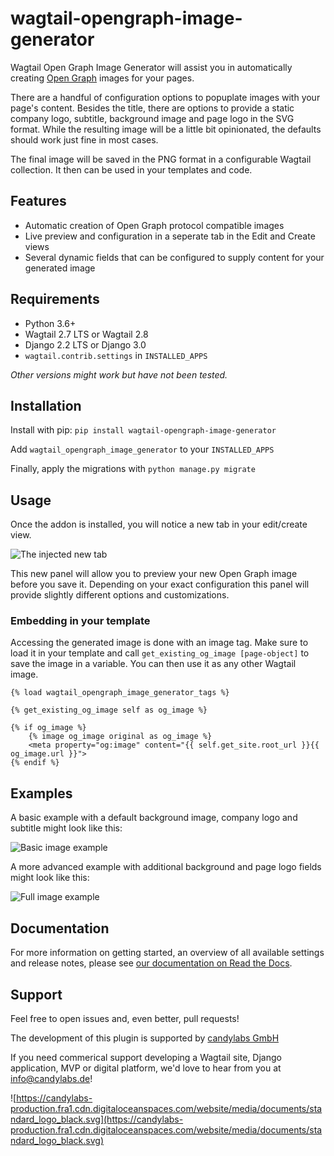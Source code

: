 # wagtail-opengraph-image-generator

Wagtail Open Graph Image Generator will assist you in automatically creating [Open Graph](https://ogp.me/) images for your pages.

There are a handful of configuration options to popuplate images with your page's content.
Besides the title, there are options to provide a static company logo, subtitle, background image and page logo in the SVG format. While the resulting image will be a little bit opinionated, the defaults should work just fine in most cases.

The final image will be saved in the PNG format in a configurable Wagtail collection. It then can be used in your templates and code.

## Features

* Automatic creation of Open Graph protocol compatible images
* Live preview and configuration in a seperate tab in the Edit and Create views
* Several dynamic fields that can be configured to supply content for your generated image

## Requirements

* Python 3.6+
* Wagtail 2.7 LTS or Wagtail 2.8
* Django 2.2 LTS or Django 3.0
* `wagtail.contrib.settings` in `INSTALLED_APPS`

_Other versions might work but have not been tested._

## Installation

Install with pip:
`pip install wagtail-opengraph-image-generator`

Add `wagtail_opengraph_image_generator` to your `INSTALLED_APPS`

Finally, apply the migrations with `python manage.py migrate`

## Usage

Once the addon is installed, you will notice a new tab in your edit/create view.

![The injected new tab](https://raw.githubusercontent.com/candylabshq/wagtail-opengraph-image-generator/master/docs/images/edit_view.png)

This new panel will allow you to preview your new Open Graph image before you save it.
Depending on your exact configuration this panel will provide slightly different options and customizations.

### Embedding in your template

Accessing the generated image is done with an image tag. Make sure to load it in your template and call `get_existing_og_image [page-object]` to save the image in a variable. You can then use it as any other Wagtail image.

```
{% load wagtail_opengraph_image_generator_tags %}

{% get_existing_og_image self as og_image %}

{% if og_image %}
    {% image og_image original as og_image %}
    <meta property="og:image" content="{{ self.get_site.root_url }}{{ og_image.url }}">
{% endif %}
```

## Examples

A basic example with a default background image, company logo and subtitle might look like this:

![Basic image example](https://raw.githubusercontent.com/candylabshq/wagtail-opengraph-image-generator/master/docs/images/basic_image_example.png)

A more advanced example with additional background and page logo fields might look like this:

![Full image example](https://raw.githubusercontent.com/candylabshq/wagtail-opengraph-image-generator/master/docs/images/full_image_example.png)


## Documentation

For more information on getting started, an overview of all available settings and release notes, please see [our documentation on Read the Docs](https://wagtail-opengraph-image-generator.readthedocs.io/en/latest/).

## Support

Feel free to open issues and, even better, pull requests!

The development of this plugin is supported by [candylabs GmbH](https://go.candylabs.de/aqPw)

If you need commerical support developing a Wagtail site, Django application, MVP or digital platform, we'd love to hear from you at [info@candylabs.de](mailto:info@candylabs.de)!

![https://candylabs-production.fra1.cdn.digitaloceanspaces.com/website/media/documents/standard_logo_black.svg](https://candylabs-production.fra1.cdn.digitaloceanspaces.com/website/media/documents/standard_logo_black.svg)


